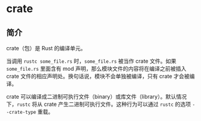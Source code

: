 # crate

## 简介

crate（包）是 Rust 的编译单元。

当调用 `rustc some_file.rs` 时，`some_file.rs` 被当作 crate 文件。如果 `some_file.rs` 里面含有 mod 声明，那么模块文件的内容将在编译之前被插入 crate 文件的相应声明处。换句话说，模块不会单独被编译，只有 crate 才会被编译。

crate 可以编译成二进制可执行文件（binary）或库文件（library）。默认情况下，`rustc` 将从 crate 产生二进制可执行文件。这种行为可以通过 `rustc` 的选项 `--crate-type` 重载。

